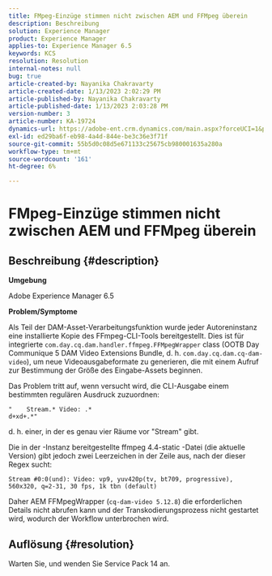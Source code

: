 ```yaml
---
title: FMpeg-Einzüge stimmen nicht zwischen AEM und FFMpeg überein
description: Beschreibung
solution: Experience Manager
product: Experience Manager
applies-to: Experience Manager 6.5
keywords: KCS
resolution: Resolution
internal-notes: null
bug: true
article-created-by: Nayanika Chakravarty
article-created-date: 1/13/2023 2:02:29 PM
article-published-by: Nayanika Chakravarty
article-published-date: 1/13/2023 2:03:28 PM
version-number: 3
article-number: KA-19724
dynamics-url: https://adobe-ent.crm.dynamics.com/main.aspx?forceUCI=1&pagetype=entityrecord&etn=knowledgearticle&id=b5fe24ea-4a93-ed11-aad1-6045bd006c82
exl-id: ed29ba6f-eb98-4a4d-844e-be3c36e3f71f
source-git-commit: 55b5d0c08d5e671133c25675cb980001635a280a
workflow-type: tm+mt
source-wordcount: '161'
ht-degree: 6%

---
```


# FMpeg-Einzüge stimmen nicht zwischen AEM und FFMpeg überein

## Beschreibung {#description}


<b>Umgebung</b>

Adobe Experience Manager 6.5

<b>Problem/Symptome</b>

Als Teil der DAM-Asset-Verarbeitungsfunktion wurde jeder Autoreninstanz eine installierte Kopie des FFmpeg-CLI-Tools bereitgestellt. Dies ist für integrierte `com.day.cq.dam.handler.ffmpeg.FFMpegWrapper` class (OOTB Day Communique 5 DAM Video Extensions Bundle, d. h. `com.day.cq.dam.cq-dam-video`), um neue Videoausgabeformate zu generieren, die mit einem Aufruf zur Bestimmung der Größe des Eingabe-Assets beginnen.

Das Problem tritt auf, wenn versucht wird, die CLI-Ausgabe einem bestimmten regulären Ausdruck zuzuordnen:


```
"    Stream.* Video: .*
d+xd+.*"
```


d. h. einer, in der es genau vier Räume vor &quot;Stream&quot; gibt.

Die in der -Instanz bereitgestellte ffmpeg 4.4-static -Datei (die aktuelle Version) gibt jedoch zwei Leerzeichen in der Zeile aus, nach der dieser Regex sucht:


```
Stream #0:0(und): Video: vp9, yuv420p(tv, bt709, progressive), 560x320, q=2-31, 30 fps, 1k tbn (default)
```


Daher AEM FFMpegWrapper (`cq-dam-video 5.12.8`) die erforderlichen Details nicht abrufen kann und der Transkodierungsprozess nicht gestartet wird, wodurch der Workflow unterbrochen wird.


## Auflösung {#resolution}


Warten Sie, und wenden Sie Service Pack 14 an.
